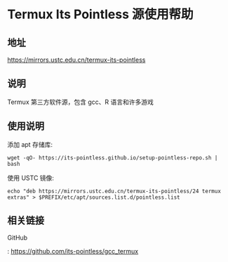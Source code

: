 # Termux Its Pointless 源使用帮助

## 地址

<https://mirrors.ustc.edu.cn/termux-its-pointless>

## 说明

Termux 第三方软件源，包含 gcc、R 语言和许多游戏

## 使用说明

添加 apt 存储库:

    wget -qO- https://its-pointless.github.io/setup-pointless-repo.sh | bash

使用 USTC 镜像:

    echo "deb https://mirrors.ustc.edu.cn/termux-its-pointless/24 termux extras" > $PREFIX/etc/apt/sources.list.d/pointless.list

## 相关链接

GitHub

:   <https://github.com/its-pointless/gcc_termux>

